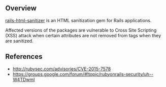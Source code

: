 ## Overview
[rails-html-sanitizer](https://rubygems.org/gems/rails-html-sanitizer) is an HTML sanitization gem for Rails applications.

Affected versions of the packages are vulnerable to Cross Site Scripting (XSS) attack when certain attributes are not removed from tags when they are sanitized.

## References
- http://rubysec.com/advisories/CVE-2015-7578
- https://groups.google.com/forum/#!topic/rubyonrails-security/uh--W4TDwmI
